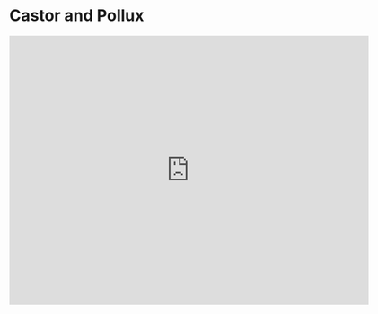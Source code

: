 # Castor and Pollux

<iframe
    width="640"
    height="480"
    src="https://www.youtube.com/embed/TJDX5EZxSLA"
    frameborder="0"
    allow="autoplay; encrypted-media"
    allowfullscreen
>
</iframe>
